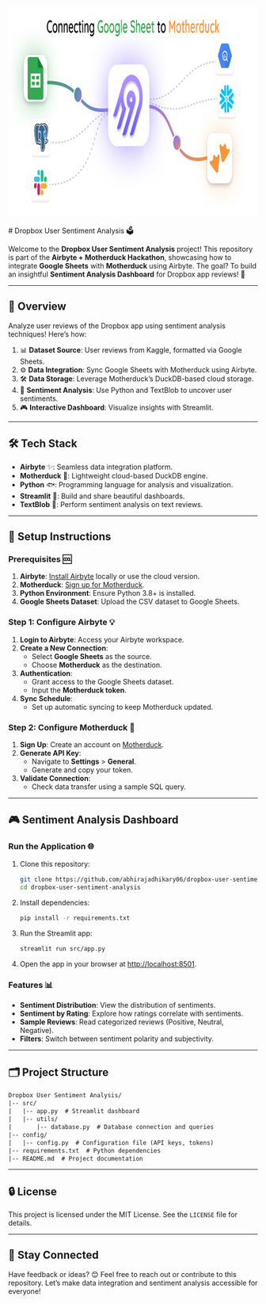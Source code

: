 <div style="text-align: center; margin-bottom: 20px;">
    <img src="assets/main.png" alt="Dropbox User Sentiment Analysis" style="width: 1000px; height: 420px;">
</div>
# Dropbox User Sentiment Analysis 🗳️

Welcome to the **Dropbox User Sentiment Analysis** project! This repository is part of the **Airbyte + Motherduck Hackathon**, showcasing how to integrate **Google Sheets** with **Motherduck** using Airbyte. The goal? To build an insightful **Sentiment Analysis Dashboard** for Dropbox app reviews! 🚀

---

## 🎩 Overview

Analyze user reviews of the Dropbox app using sentiment analysis techniques! Here’s how:

1. 📊 **Dataset Source**: User reviews from Kaggle, formatted via Google Sheets.
2. ⚙️ **Data Integration**: Sync Google Sheets with Motherduck using Airbyte.
3. 🛠️ **Data Storage**: Leverage Motherduck’s DuckDB-based cloud storage.
4. 🔄 **Sentiment Analysis**: Use Python and TextBlob to uncover user sentiments.
5. 🎮 **Interactive Dashboard**: Visualize insights with Streamlit.

---

## 🛠 Tech Stack

- **Airbyte** ✨: Seamless data integration platform.
- **Motherduck** 🦆: Lightweight cloud-based DuckDB engine.
- **Python** 🐟: Programming language for analysis and visualization.
- **Streamlit** 🚀: Build and share beautiful dashboards.
- **TextBlob** 🍃: Perform sentiment analysis on text reviews.

---

## 🔧 Setup Instructions

### Prerequisites 🆒

1. **Airbyte**: [Install Airbyte](https://docs.airbyte.com) locally or use the cloud version.
2. **Motherduck**: [Sign up for Motherduck](https://motherduck.com).
3. **Python Environment**: Ensure Python 3.8+ is installed.
4. **Google Sheets Dataset**: Upload the CSV dataset to Google Sheets.

### Step 1: Configure Airbyte 💡

1. **Login to Airbyte**: Access your Airbyte workspace.
2. **Create a New Connection**:
   - Select **Google Sheets** as the source.
   - Choose **Motherduck** as the destination.
3. **Authentication**:
   - Grant access to the Google Sheets dataset.
   - Input the **Motherduck token**.
4. **Sync Schedule**:
   - Set up automatic syncing to keep Motherduck updated.

### Step 2: Configure Motherduck 🦆

1. **Sign Up**: Create an account on [Motherduck](https://motherduck.com).
2. **Generate API Key**:
   - Navigate to **Settings** > **General**.
   - Generate and copy your token.
3. **Validate Connection**:
   - Check data transfer using a sample SQL query.

---

## 🎮 Sentiment Analysis Dashboard

### Run the Application 🌐

1. Clone this repository:

   ```bash
   git clone https://github.com/abhirajadhikary06/dropbox-user-sentiment-analysis.git
   cd dropbox-user-sentiment-analysis
   ```

2. Install dependencies:

   ```bash
   pip install -r requirements.txt
   ```

3. Run the Streamlit app:

   ```bash
   streamlit run src/app.py
   ```

4. Open the app in your browser at [http://localhost:8501](http://localhost:8501).

### Features 📊

- **Sentiment Distribution**: View the distribution of sentiments.
- **Sentiment by Rating**: Explore how ratings correlate with sentiments.
- **Sample Reviews**: Read categorized reviews (Positive, Neutral, Negative).
- **Filters**: Switch between sentiment polarity and subjectivity.

---

## 🗂️ Project Structure

```
Dropbox User Sentiment Analysis/
|-- src/
|   |-- app.py  # Streamlit dashboard
|   |-- utils/
|       |-- database.py  # Database connection and queries
|-- config/
|   |-- config.py  # Configuration file (API keys, tokens)
|-- requirements.txt  # Python dependencies
|-- README.md  # Project documentation
```

---

## 🔒 License

This project is licensed under the MIT License. See the `LICENSE` file for details.

---

## 📢 Stay Connected

Have feedback or ideas? 😊 Feel free to reach out or contribute to this repository. Let’s make data integration and sentiment analysis accessible for everyone!

